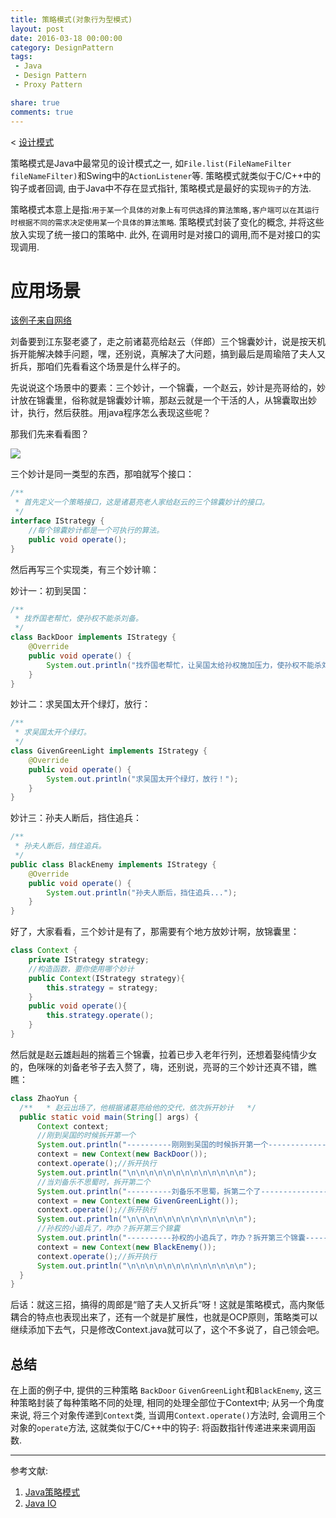 ```yaml
---
title: 策略模式(对象行为型模式)
layout: post
date: 2016-03-18 00:00:00
category: DesignPattern
tags:
 - Java
 - Design Pattern
 - Proxy Pattern

share: true
comments: true
---
```


< [设计模式][a-designPattern]

策略模式是Java中最常见的设计模式之一, 如`File.list(FileNameFilter fileNameFilter)`和Swing中的`ActionListener`等.
策略模式就类似于C/C++中的钩子或者回调, 由于Java中不存在显式指针, 策略模式是最好的实现`钩子`的方法.

策略模式本意上是指:`用于某一个具体的对象上有可供选择的算法策略,客户端可以在其运行时根据不同的需求决定使用某一个具体的算法策略`. 策略模式封装了变化的概念, 并将这些放入实现了统一接口的策略中. 此外, 在调用时是对接口的调用,而不是对接口的实现调用.

# 应用场景
[该例子来自网络][a-sample]

刘备要到江东娶老婆了，走之前诸葛亮给赵云（伴郎）三个锦囊妙计，说是按天机拆开能解决棘手问题，嘿，还别说，真解决了大问题，搞到最后是周瑜陪了夫人又折兵，那咱们先看看这个场景是什么样子的。

先说说这个场景中的要素：三个妙计，一个锦囊，一个赵云，妙计是亮哥给的，妙计放在锦囊里，俗称就是锦囊妙计嘛，那赵云就是一个干活的人，从锦囊取出妙计，执行，然后获胜。用java程序怎么表现这些呢？

那我们先来看看图？

![][p-uml]

三个妙计是同一类型的东西，那咱就写个接口：

```java
/**
 * 首先定义一个策略接口，这是诸葛亮老人家给赵云的三个锦囊妙计的接口。
 */  
interface IStrategy {  
    //每个锦囊妙计都是一个可执行的算法。  
    public void operate();  
}  
```

然后再写三个实现类，有三个妙计嘛：

妙计一：初到吴国：
```java
/**
 * 找乔国老帮忙，使孙权不能杀刘备。
 */  
class BackDoor implements IStrategy {  
    @Override  
    public void operate() {  
        System.out.println("找乔国老帮忙，让吴国太给孙权施加压力，使孙权不能杀刘备...");  
    }  
}
```

妙计二：求吴国太开个绿灯，放行：
```java
/**
 * 求吴国太开个绿灯。
 */  
class GivenGreenLight implements IStrategy {  
    @Override  
    public void operate() {  
        System.out.println("求吴国太开个绿灯，放行！");  
    }  
}
```

 妙计三：孙夫人断后，挡住追兵：
```java
/**
 * 孙夫人断后，挡住追兵。
 */  
public class BlackEnemy implements IStrategy {  
    @Override  
    public void operate() {  
        System.out.println("孙夫人断后，挡住追兵...");  
    }  
}  
```
好了，大家看看，三个妙计是有了，那需要有个地方放妙计啊，放锦囊里：

```java
class Context {  
    private IStrategy strategy;  
    //构造函数，要你使用哪个妙计  
    public Context(IStrategy strategy){  
        this.strategy = strategy;  
    }  
    public void operate(){  
        this.strategy.operate();  
    }  
}  
```
然后就是赵云雄赳赳的揣着三个锦囊，拉着已步入老年行列，还想着娶纯情少女的，色咪咪的刘备老爷子去入赘了，嗨，还别说，亮哥的三个妙计还真不错，瞧瞧：

```java
class ZhaoYun {  
  /**   * 赵云出场了，他根据诸葛亮给他的交代，依次拆开妙计   */  
  public static void main(String[] args) {  
      Context context;  
      //刚到吴国的时候拆开第一个  
      System.out.println("----------刚刚到吴国的时候拆开第一个---------------");  
      context = new Context(new BackDoor());  
      context.operate();//拆开执行  
      System.out.println("\n\n\n\n\n\n\n\n\n\n\n\n\n");  
      //当刘备乐不思蜀时，拆开第二个  
      System.out.println("----------刘备乐不思蜀，拆第二个了---------------");  
      context = new Context(new GivenGreenLight());  
      context.operate();//拆开执行  
      System.out.println("\n\n\n\n\n\n\n\n\n\n\n\n\n");  
      //孙权的小追兵了，咋办？拆开第三个锦囊  
      System.out.println("----------孙权的小追兵了，咋办？拆开第三个锦囊---------------");  
      context = new Context(new BlackEnemy());  
      context.operate();//拆开执行  
      System.out.println("\n\n\n\n\n\n\n\n\n\n\n\n\n");  
  }  
}  
```

后话：就这三招，搞得的周郎是“赔了夫人又折兵”呀！这就是策略模式，高内聚低耦合的特点也表现出来了，还有一个就是扩展性，也就是OCP原则，策略类可以继续添加下去气，只是修改Context.java就可以了，这个不多说了，自己领会吧。


## 总结
在上面的例子中, 提供的三种策略 `BackDoor` `GivenGreenLight`和`BlackEnemy`, 这三种策略封装了每种策略不同的处理, 相同的处理全部位于Context中; 从另一个角度来说, 将三个对象传递到`Context`类, 当调用`Context.operate()`方法时, 会调用三个对象的`operate`方法, 这就类似于C/C++中的钩子: 将函数指针传递进来来调用函数.


---
参考文献:

1. [Java策略模式 ][a-sample]
2. [Java IO](/java-IO/)

[a-designPattern]: /designPattern/
[a-sample]: http://yangguangfu.iteye.com/blog/815107
[p-uml]: /images/designPattern/strategy/uml.jpg
